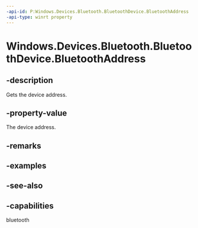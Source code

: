 ```yaml
---
-api-id: P:Windows.Devices.Bluetooth.BluetoothDevice.BluetoothAddress
-api-type: winrt property
---
```


<!-- Property syntax
public ulong BluetoothAddress { get; }
-->

# Windows.Devices.Bluetooth.BluetoothDevice.BluetoothAddress

## -description
Gets the device address.

## -property-value
The device address.

## -remarks

## -examples

## -see-also


## -capabilities
bluetooth
